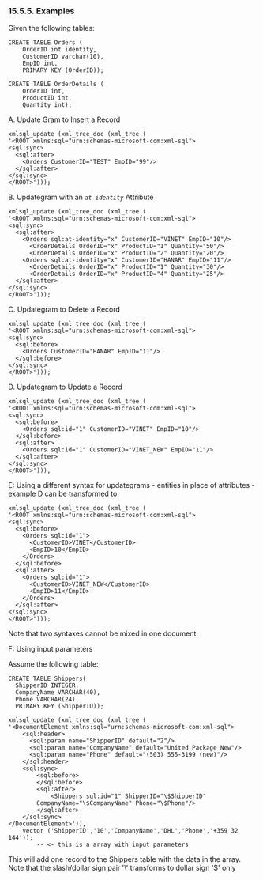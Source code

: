 <div>

<div>

<div>

<div>

### 15.5.5. Examples

</div>

</div>

</div>

Given the following tables:

``` programlisting
CREATE TABLE Orders (
    OrderID int identity,
    CustomerID varchar(10),
    EmpID int,
    PRIMARY KEY (OrderID));

CREATE TABLE OrderDetails (
    OrderID int,
    ProductID int,
    Quantity int);
```

A. Update Gram to Insert a Record

``` programlisting
xmlsql_update (xml_tree_doc (xml_tree (
'<ROOT xmlns:sql="urn:schemas-microsoft-com:xml-sql">
<sql:sync>
  <sql:after>
    <Orders CustomerID="TEST" EmpID="99"/>
  </sql:after>
</sql:sync>
</ROOT>')));
```

B. Updategram with an *`at-identity`* Attribute

``` programlisting
xmlsql_update (xml_tree_doc (xml_tree (
'<ROOT xmlns:sql="urn:schemas-microsoft-com:xml-sql">
<sql:sync>
  <sql:after>
    <Orders sql:at-identity="x" CustomerID="VINET" EmpID="10"/>
      <OrderDetails OrderID="x" ProductID="1" Quantity="50"/>
      <OrderDetails OrderID="x" ProductID="2" Quantity="20"/>
    <Orders sql:at-identity="x" CustomerID="HANAR" EmpID="11"/>
      <OrderDetails OrderID="x" ProductID="1" Quantity="30"/>
      <OrderDetails OrderID="x" ProductID="4" Quantity="25"/>
  </sql:after>
</sql:sync>
</ROOT>')));
```

C. Updategram to Delete a Record

``` programlisting
xmlsql_update (xml_tree_doc (xml_tree (
'<ROOT xmlns:sql="urn:schemas-microsoft-com:xml-sql">
<sql:sync>
  <sql:before>
    <Orders CustomerID="HANAR" EmpID="11"/>
  </sql:before>
</sql:sync>
</ROOT>')));
```

D. Updategram to Update a Record

``` programlisting
xmlsql_update (xml_tree_doc (xml_tree (
'<ROOT xmlns:sql="urn:schemas-microsoft-com:xml-sql">
<sql:sync>
  <sql:before>
    <Orders sql:id="1" CustomerID="VINET" EmpID="10"/>
  </sql:before>
  <sql:after>
    <Orders sql:id="1" CustomerID="VINET_NEW" EmpID="11"/>
  </sql:after>
</sql:sync>
</ROOT>')));
```

E: Using a different syntax for updategrams - entities in place of
attributes - example D can be transformed to:

``` programlisting
xmlsql_update (xml_tree_doc (xml_tree (
'<ROOT xmlns:sql="urn:schemas-microsoft-com:xml-sql">
<sql:sync>
  <sql:before>
    <Orders sql:id="1">
      <CustomerID>VINET</CustomerID>
      <EmpID>10</EmpID>
    </Orders>
  </sql:before>
  <sql:after>
    <Orders sql:id="1">
      <CustomerID>VINET_NEW</CustomerID>
      <EmpID>11</EmpID>
    </Orders>
  </sql:after>
</sql:sync>
</ROOT>')));
```

Note that two syntaxes cannot be mixed in one document.

F: Using input parameters

Assume the following table:

``` programlisting
CREATE TABLE Shippers(
  ShipperID INTEGER,
  CompanyName VARCHAR(40),
  Phone VARCHAR(24),
  PRIMARY KEY (ShipperID));

xmlsql_update (xml_tree_doc (xml_tree (
'<DocumentElement xmlns:sql="urn:schemas-microsoft-com:xml-sql">
    <sql:header>
      <sql:param name="ShipperID" default="2"/>
      <sql:param name="CompanyName" default="United Package New"/>
      <sql:param name="Phone" default="(503) 555-3199 (new)"/>
    </sql:header>
    <sql:sync>
        <sql:before>
        </sql:before>
        <sql:after>
            <Shippers sql:id="1" ShipperID="\$ShipperID"
        CompanyName="\$CompanyName" Phone="\$Phone"/>
        </sql:after>
    </sql:sync>
</DocumentElement>')),
    vector ('ShipperID','10','CompanyName','DHL','Phone','+359 32 144'));
        -- <- this is a array with input parameters
```

This will add one record to the Shippers table with the data in the
array. Note that the slash/dollar sign pair '\\' transforms to dollar
sign '\$' only

</div>
